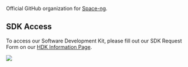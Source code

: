 Official GitHub organization for [Space-ng](https://www.space-ng.com/).

## SDK Access

To access our Software Development Kit, please fill out our SDK Request Form on our [HDK Information Page](https://www.space-ng.com/hdk).

![](https://space-ng-gov-dev-website-assets.s3.us-gov-west-1.amazonaws.com/HDK_Ecosystem_V15.webp)
